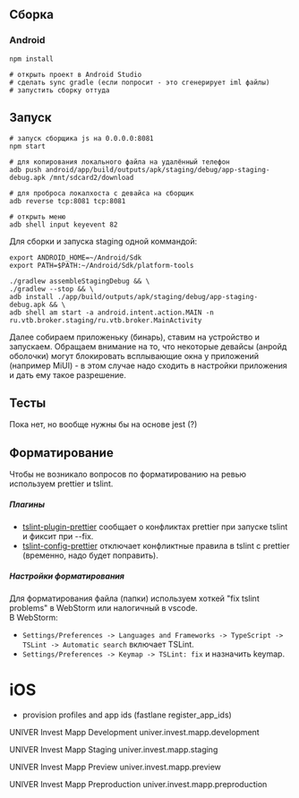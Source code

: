## Сборка
### Android
```
npm install

# открыть проект в Android Studio
# сделать sync gradle (если попросит - это сгенерирует iml файлы)
# запустить сборку оттуда
```

## Запуск

```
# запуск сборщика js на 0.0.0.0:8081
npm start

# для копирования локального файла на удалённый телефон
adb push android/app/build/outputs/apk/staging/debug/app-staging-debug.apk /mnt/sdcard2/download

# для проброса локалхоста с девайса на сборщик
adb reverse tcp:8081 tcp:8081

# открыть меню 
adb shell input keyevent 82
```

Для сборки и запуска staging одной коммандой:
```
export ANDROID_HOME=~/Android/Sdk
export PATH=$PATH:~/Android/Sdk/platform-tools

./gradlew assembleStagingDebug && \
./gradlew --stop && \
adb install ./app/build/outputs/apk/staging/debug/app-staging-debug.apk && \
adb shell am start -a android.intent.action.MAIN -n ru.vtb.broker.staging/ru.vtb.broker.MainActivity
```

Далее собираем приложеньку (бинарь), ставим на устройство и запускаем. Обращаем внимание на то, что некоторые девайсы (анройд оболочки) могут блокировать всплывающие окна у приложений (например MiUI) - в этом случае надо сходить в настройки приложения и дать ему такое разрешение.

## Тесты
Пока нет, но вообще нужны бы на основе jest (?)

## Форматирование
Чтобы не возникало вопросов по форматированию на ревью используем prettier и tslint.

##### Плагины  
* [tslint-plugin-prettier](https://github.com/prettier/tslint-plugin-prettier) сообщает о конфликтах prettier при запуске tslint и фиксит при --fix.
* [tslint-config-prettier](https://github.com/prettier/tslint-config-prettier) отключает конфликтные правила в tslint c prettier (временно, надо будет поправить).    

##### Настройки форматирования
Для форматирования файла (папки) используем хоткей "fix tslint problems" в WebStorm или налогичный в vscode.  
В WebStorm:
* `Settings/Preferences -> Languages and Frameworks -> TypeScript -> TSLint -> Automatic search` включает TSLint. 
* `Settings/Preferences -> Keymap -> TSLint: fix` и назначить keymap.

# iOS

- provision profiles and app ids (fastlane register_app_ids)

UNIVER Invest Mapp Development
univer.invest.mapp.development

UNIVER Invest Mapp Staging
univer.invest.mapp.staging

UNIVER Invest Mapp Preview
univer.invest.mapp.preview

UNIVER Invest Mapp Preproduction
univer.invest.mapp.preproduction

